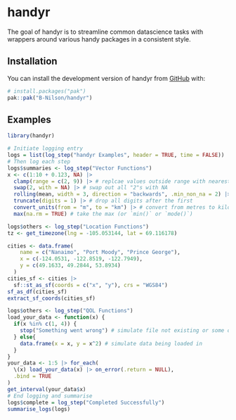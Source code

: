 
# handyr

<!-- badges: start -->
<!-- badges: end -->

The goal of handyr is to streamline common datascience tasks with wrappers around various handy packages in a consistent style.

## Installation

You can install the development version of handyr from [GitHub](https://github.com/) with:

``` r
# install.packages("pak")
pak::pak("B-Nilson/handyr")
```

## Examples

``` r
library(handyr)

# Initiate logging entry
logs = list(log_step("handyr Examples", header = TRUE, time = FALSE))
# Then log each step
logs$summaries <- log_step("Vector Functions")
x <- c(1:10 + 0.123, NA) |>
  clamp(range = c(2, 9)) |> # replcae values outside range with nearest value
  swap(2, with = NA) |> # swap out all "2"s with NA
  rolling(mean, width = 3, direction = "backwards", .min_non_na = 2) |> # 3-point rolling mean
  truncate(digits = 1) |> # drop all digits after the first
  convert_units(from = "m", to = "km") |> # convert from metres to kilometres
  max(na.rm = TRUE) # take the max (or `min()` or `mode()`)

logs$others <- log_step("Location Functions")
tz <- get_timezone(lng = -105.053144, lat = 69.116178)

cities <- data.frame(
    name = c("Nanaimo", "Port Moody", "Prince George"),
    x = c(-124.0531, -122.8519, -122.7949),
    y = c(49.1633, 49.2844, 53.8934)
  )
cities_sf <- cities |>
  sf::st_as_sf(coords = c("x", "y"), crs = "WGS84")
sf_as_df(cities_sf)
extract_sf_coords(cities_sf)

logs$others <- log_step("QOL Functions")
load_your_data <- function(x) {
  if(x %in% c(1, 4)) {
    stop("Something went wrong") # simulate file not existing or some other error
  } else{
    data.frame(x = x, y = x^2) # simulate data being loaded in
  } 
}
your_data <- 1:5 |> for_each(
  \(x) load_your_data(x) |> on_error(.return = NULL), 
  .bind = TRUE
)
get_interval(your_data$x)
# End logging and summarise
logs$complete = log_step("Completed Successfully")
summarise_logs(logs)

```

